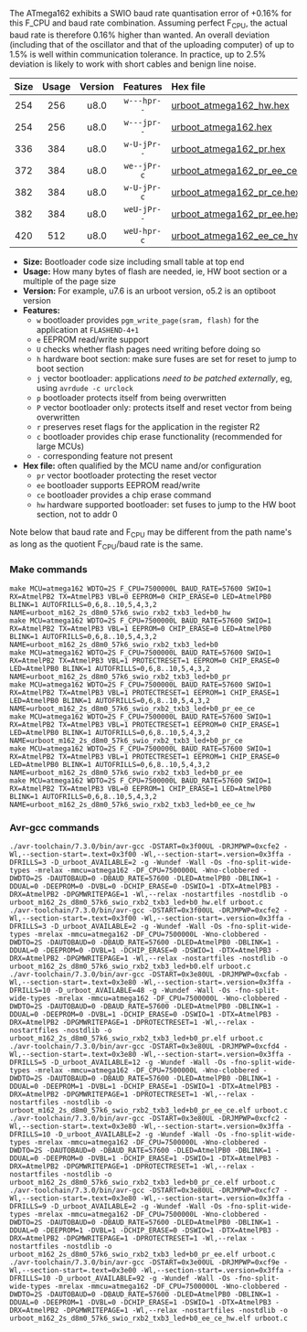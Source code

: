 The ATmega162 exhibits a SWIO baud rate quantisation error of +0.16% for this F_CPU and baud rate combination. Assuming perfect F<sub>CPU</sub>, the actual baud rate is therefore 0.16% higher than wanted. An overall deviation (including that of the oscillator and that of the uploading computer) of up to 1.5% is well within communication tolerance. In practice, up to 2.5% deviation is likely to work with short cables and benign line noise.

|Size|Usage|Version|Features|Hex file|
|:-:|:-:|:-:|:-:|:--|
|254|256|u8.0|`w---hpr--`|[urboot_atmega162_hw.hex](https://raw.githubusercontent.com/stefanrueger/urboot.hex/main/cores/majorcore/atmega162/watchdog_2_s/internal_oscillator/7500000_hz/57600_baud/uart1_rxb2_txb3/led%2Bb0/urboot_atmega162_hw.hex)|
|254|256|u8.0|`w---jpr--`|[urboot_atmega162.hex](https://raw.githubusercontent.com/stefanrueger/urboot.hex/main/cores/majorcore/atmega162/watchdog_2_s/internal_oscillator/7500000_hz/57600_baud/uart1_rxb2_txb3/led%2Bb0/urboot_atmega162.hex)|
|336|384|u8.0|`w-U-jPr--`|[urboot_atmega162_pr.hex](https://raw.githubusercontent.com/stefanrueger/urboot.hex/main/cores/majorcore/atmega162/watchdog_2_s/internal_oscillator/7500000_hz/57600_baud/uart1_rxb2_txb3/led%2Bb0/urboot_atmega162_pr.hex)|
|372|384|u8.0|`we--jPr-c`|[urboot_atmega162_pr_ee_ce.hex](https://raw.githubusercontent.com/stefanrueger/urboot.hex/main/cores/majorcore/atmega162/watchdog_2_s/internal_oscillator/7500000_hz/57600_baud/uart1_rxb2_txb3/led%2Bb0/urboot_atmega162_pr_ee_ce.hex)|
|382|384|u8.0|`w-U-jPr-c`|[urboot_atmega162_pr_ce.hex](https://raw.githubusercontent.com/stefanrueger/urboot.hex/main/cores/majorcore/atmega162/watchdog_2_s/internal_oscillator/7500000_hz/57600_baud/uart1_rxb2_txb3/led%2Bb0/urboot_atmega162_pr_ce.hex)|
|382|384|u8.0|`weU-jPr--`|[urboot_atmega162_pr_ee.hex](https://raw.githubusercontent.com/stefanrueger/urboot.hex/main/cores/majorcore/atmega162/watchdog_2_s/internal_oscillator/7500000_hz/57600_baud/uart1_rxb2_txb3/led%2Bb0/urboot_atmega162_pr_ee.hex)|
|420|512|u8.0|`weU-hpr-c`|[urboot_atmega162_ee_ce_hw.hex](https://raw.githubusercontent.com/stefanrueger/urboot.hex/main/cores/majorcore/atmega162/watchdog_2_s/internal_oscillator/7500000_hz/57600_baud/uart1_rxb2_txb3/led%2Bb0/urboot_atmega162_ee_ce_hw.hex)|

- **Size:** Bootloader code size including small table at top end
- **Usage:** How many bytes of flash are needed, ie, HW boot section or a multiple of the page size
- **Version:** For example, u7.6 is an urboot version, o5.2 is an optiboot version
- **Features:**
  + `w` bootloader provides `pgm_write_page(sram, flash)` for the application at `FLASHEND-4+1`
  + `e` EEPROM read/write support
  + `U` checks whether flash pages need writing before doing so
  + `h` hardware boot section: make sure fuses are set for reset to jump to boot section
  + `j` vector bootloader: applications *need to be patched externally*, eg, using `avrdude -c urclock`
  + `p` bootloader protects itself from being overwritten
  + `P` vector bootloader only: protects itself and reset vector from being overwritten
  + `r` preserves reset flags for the application in the register R2
  + `c` bootloader provides chip erase functionality (recommended for large MCUs)
  + `-` corresponding feature not present
- **Hex file:** often qualified by the MCU name and/or configuration
  + `pr` vector bootloader protecting the reset vector
  + `ee` bootloader supports EEPROM read/write
  + `ce` bootloader provides a chip erase command
  + `hw` hardware supported bootloader: set fuses to jump to the HW boot section, not to addr 0


Note below that baud rate and F<sub>CPU</sub> may be different from the path name's as long as the quotient F<sub>CPU</sub>/baud rate is the same.

### Make commands
```
make MCU=atmega162 WDTO=2S F_CPU=7500000L BAUD_RATE=57600 SWIO=1 RX=AtmelPB2 TX=AtmelPB3 VBL=0 EEPROM=0 CHIP_ERASE=0 LED=AtmelPB0 BLINK=1 AUTOFRILLS=0,6,8..10,5,4,3,2 NAME=urboot_m162_2s_d8m0_57k6_swio_rxb2_txb3_led+b0_hw
make MCU=atmega162 WDTO=2S F_CPU=7500000L BAUD_RATE=57600 SWIO=1 RX=AtmelPB2 TX=AtmelPB3 VBL=1 EEPROM=0 CHIP_ERASE=0 LED=AtmelPB0 BLINK=1 AUTOFRILLS=0,6,8..10,5,4,3,2 NAME=urboot_m162_2s_d8m0_57k6_swio_rxb2_txb3_led+b0
make MCU=atmega162 WDTO=2S F_CPU=7500000L BAUD_RATE=57600 SWIO=1 RX=AtmelPB2 TX=AtmelPB3 VBL=1 PROTECTRESET=1 EEPROM=0 CHIP_ERASE=0 LED=AtmelPB0 BLINK=1 AUTOFRILLS=0,6,8..10,5,4,3,2 NAME=urboot_m162_2s_d8m0_57k6_swio_rxb2_txb3_led+b0_pr
make MCU=atmega162 WDTO=2S F_CPU=7500000L BAUD_RATE=57600 SWIO=1 RX=AtmelPB2 TX=AtmelPB3 VBL=1 PROTECTRESET=1 EEPROM=1 CHIP_ERASE=1 LED=AtmelPB0 BLINK=1 AUTOFRILLS=0,6,8..10,5,4,3,2 NAME=urboot_m162_2s_d8m0_57k6_swio_rxb2_txb3_led+b0_pr_ee_ce
make MCU=atmega162 WDTO=2S F_CPU=7500000L BAUD_RATE=57600 SWIO=1 RX=AtmelPB2 TX=AtmelPB3 VBL=1 PROTECTRESET=1 EEPROM=0 CHIP_ERASE=1 LED=AtmelPB0 BLINK=1 AUTOFRILLS=0,6,8..10,5,4,3,2 NAME=urboot_m162_2s_d8m0_57k6_swio_rxb2_txb3_led+b0_pr_ce
make MCU=atmega162 WDTO=2S F_CPU=7500000L BAUD_RATE=57600 SWIO=1 RX=AtmelPB2 TX=AtmelPB3 VBL=1 PROTECTRESET=1 EEPROM=1 CHIP_ERASE=0 LED=AtmelPB0 BLINK=1 AUTOFRILLS=0,6,8..10,5,4,3,2 NAME=urboot_m162_2s_d8m0_57k6_swio_rxb2_txb3_led+b0_pr_ee
make MCU=atmega162 WDTO=2S F_CPU=7500000L BAUD_RATE=57600 SWIO=1 RX=AtmelPB2 TX=AtmelPB3 VBL=0 EEPROM=1 CHIP_ERASE=1 LED=AtmelPB0 BLINK=1 AUTOFRILLS=0,6,8..10,5,4,3,2 NAME=urboot_m162_2s_d8m0_57k6_swio_rxb2_txb3_led+b0_ee_ce_hw
```

### Avr-gcc commands
```
./avr-toolchain/7.3.0/bin/avr-gcc -DSTART=0x3f00UL -DRJMPWP=0xcfe2 -Wl,--section-start=.text=0x3f00 -Wl,--section-start=.version=0x3ffa -DFRILLS=3 -D_urboot_AVAILABLE=2 -g -Wundef -Wall -Os -fno-split-wide-types -mrelax -mmcu=atmega162 -DF_CPU=7500000L -Wno-clobbered -DWDTO=2S -DAUTOBAUD=0 -DBAUD_RATE=57600 -DLED=AtmelPB0 -DBLINK=1 -DDUAL=0 -DEEPROM=0 -DVBL=0 -DCHIP_ERASE=0 -DSWIO=1 -DTX=AtmelPB3 -DRX=AtmelPB2 -DPGMWRITEPAGE=1 -Wl,--relax -nostartfiles -nostdlib -o urboot_m162_2s_d8m0_57k6_swio_rxb2_txb3_led+b0_hw.elf urboot.c
./avr-toolchain/7.3.0/bin/avr-gcc -DSTART=0x3f00UL -DRJMPWP=0xcfe2 -Wl,--section-start=.text=0x3f00 -Wl,--section-start=.version=0x3ffa -DFRILLS=3 -D_urboot_AVAILABLE=2 -g -Wundef -Wall -Os -fno-split-wide-types -mrelax -mmcu=atmega162 -DF_CPU=7500000L -Wno-clobbered -DWDTO=2S -DAUTOBAUD=0 -DBAUD_RATE=57600 -DLED=AtmelPB0 -DBLINK=1 -DDUAL=0 -DEEPROM=0 -DVBL=1 -DCHIP_ERASE=0 -DSWIO=1 -DTX=AtmelPB3 -DRX=AtmelPB2 -DPGMWRITEPAGE=1 -Wl,--relax -nostartfiles -nostdlib -o urboot_m162_2s_d8m0_57k6_swio_rxb2_txb3_led+b0.elf urboot.c
./avr-toolchain/7.3.0/bin/avr-gcc -DSTART=0x3e80UL -DRJMPWP=0xcfab -Wl,--section-start=.text=0x3e80 -Wl,--section-start=.version=0x3ffa -DFRILLS=10 -D_urboot_AVAILABLE=48 -g -Wundef -Wall -Os -fno-split-wide-types -mrelax -mmcu=atmega162 -DF_CPU=7500000L -Wno-clobbered -DWDTO=2S -DAUTOBAUD=0 -DBAUD_RATE=57600 -DLED=AtmelPB0 -DBLINK=1 -DDUAL=0 -DEEPROM=0 -DVBL=1 -DCHIP_ERASE=0 -DSWIO=1 -DTX=AtmelPB3 -DRX=AtmelPB2 -DPGMWRITEPAGE=1 -DPROTECTRESET=1 -Wl,--relax -nostartfiles -nostdlib -o urboot_m162_2s_d8m0_57k6_swio_rxb2_txb3_led+b0_pr.elf urboot.c
./avr-toolchain/7.3.0/bin/avr-gcc -DSTART=0x3e80UL -DRJMPWP=0xcfd4 -Wl,--section-start=.text=0x3e80 -Wl,--section-start=.version=0x3ffa -DFRILLS=5 -D_urboot_AVAILABLE=12 -g -Wundef -Wall -Os -fno-split-wide-types -mrelax -mmcu=atmega162 -DF_CPU=7500000L -Wno-clobbered -DWDTO=2S -DAUTOBAUD=0 -DBAUD_RATE=57600 -DLED=AtmelPB0 -DBLINK=1 -DDUAL=0 -DEEPROM=1 -DVBL=1 -DCHIP_ERASE=1 -DSWIO=1 -DTX=AtmelPB3 -DRX=AtmelPB2 -DPGMWRITEPAGE=1 -DPROTECTRESET=1 -Wl,--relax -nostartfiles -nostdlib -o urboot_m162_2s_d8m0_57k6_swio_rxb2_txb3_led+b0_pr_ee_ce.elf urboot.c
./avr-toolchain/7.3.0/bin/avr-gcc -DSTART=0x3e80UL -DRJMPWP=0xcfc2 -Wl,--section-start=.text=0x3e80 -Wl,--section-start=.version=0x3ffa -DFRILLS=10 -D_urboot_AVAILABLE=2 -g -Wundef -Wall -Os -fno-split-wide-types -mrelax -mmcu=atmega162 -DF_CPU=7500000L -Wno-clobbered -DWDTO=2S -DAUTOBAUD=0 -DBAUD_RATE=57600 -DLED=AtmelPB0 -DBLINK=1 -DDUAL=0 -DEEPROM=0 -DVBL=1 -DCHIP_ERASE=1 -DSWIO=1 -DTX=AtmelPB3 -DRX=AtmelPB2 -DPGMWRITEPAGE=1 -DPROTECTRESET=1 -Wl,--relax -nostartfiles -nostdlib -o urboot_m162_2s_d8m0_57k6_swio_rxb2_txb3_led+b0_pr_ce.elf urboot.c
./avr-toolchain/7.3.0/bin/avr-gcc -DSTART=0x3e80UL -DRJMPWP=0xcfc7 -Wl,--section-start=.text=0x3e80 -Wl,--section-start=.version=0x3ffa -DFRILLS=9 -D_urboot_AVAILABLE=2 -g -Wundef -Wall -Os -fno-split-wide-types -mrelax -mmcu=atmega162 -DF_CPU=7500000L -Wno-clobbered -DWDTO=2S -DAUTOBAUD=0 -DBAUD_RATE=57600 -DLED=AtmelPB0 -DBLINK=1 -DDUAL=0 -DEEPROM=1 -DVBL=1 -DCHIP_ERASE=0 -DSWIO=1 -DTX=AtmelPB3 -DRX=AtmelPB2 -DPGMWRITEPAGE=1 -DPROTECTRESET=1 -Wl,--relax -nostartfiles -nostdlib -o urboot_m162_2s_d8m0_57k6_swio_rxb2_txb3_led+b0_pr_ee.elf urboot.c
./avr-toolchain/7.3.0/bin/avr-gcc -DSTART=0x3e00UL -DRJMPWP=0xcf9e -Wl,--section-start=.text=0x3e00 -Wl,--section-start=.version=0x3ffa -DFRILLS=10 -D_urboot_AVAILABLE=92 -g -Wundef -Wall -Os -fno-split-wide-types -mrelax -mmcu=atmega162 -DF_CPU=7500000L -Wno-clobbered -DWDTO=2S -DAUTOBAUD=0 -DBAUD_RATE=57600 -DLED=AtmelPB0 -DBLINK=1 -DDUAL=0 -DEEPROM=1 -DVBL=0 -DCHIP_ERASE=1 -DSWIO=1 -DTX=AtmelPB3 -DRX=AtmelPB2 -DPGMWRITEPAGE=1 -Wl,--relax -nostartfiles -nostdlib -o urboot_m162_2s_d8m0_57k6_swio_rxb2_txb3_led+b0_ee_ce_hw.elf urboot.c
```

